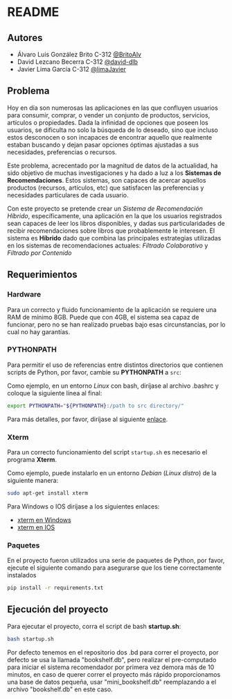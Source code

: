 # README

## Autores

- Álvaro Luis González Brito C-312 [@BritoAlv](https://github.com/BritoAlv)
- David Lezcano Becerra C-312 [@david-dlb](https://github.com/david-dlb)
- Javier Lima García C-312 [@limaJavier](https://github.com/limaJavier)

## Problema

Hoy en día son numerosas las aplicaciones en las que confluyen usuarios para consumir, comprar, o vender un conjunto de productos, servicios, artículos o propiedades. Dada la infinidad de opciones que poseen los usuarios, se dificulta no solo la búsqueda de lo deseado, sino que incluso estos desconocen o son incapaces de encontrar aquello que realmente estaban buscando y dejan pasar opciones óptimas ajustadas a sus necesidades, preferencias o recursos.

Este problema, acrecentado por la magnitud de datos de la actualidad, ha sido objetivo de muchas investigaciones y ha dado a luz a los **Sistemas de Recomendaciones**. Estos sistemas, son capaces de acercar aquellos productos (recursos, artículos, etc) que satisfacen las preferencias y necesidades particulares de cada usuario.

Con este proyecto se pretende crear un *Sistema de Recomendación Híbrido*, específicamente, una aplicación en la que los usuarios registrados sean capaces de leer los libros disponibles, y dadas sus particularidades de recibir recomendaciones sobre libros que probablemente le interesen. El sistema es **Híbrido** dado que combina las principales estrategias utilizadas en los sistemas de recomendaciones actuales: *Filtrado Colaborativo* y *Filtrado por Contenido*

## Requerimientos

### Hardware

Para un correcto y fluido funcionamiento de la aplicación se requiere una RAM de mínimo 8GB. Puede que con 4GB, el sistema sea capaz de funcionar, pero no se han realizado pruebas bajo esas circunstancias, por lo cual no hay garantías.

### PYTHONPATH

Para permitir el uso de referencias entre distintos directorios que contienen scripts de Python, por favor, cambie su **PYTHONPATH** a `src`:

Como ejemplo, en un entorno *Linux* con bash, diríjase al archivo .bashrc y coloque la siguiente línea al final:

```bash
export PYTHONPATH="${PYTHONPATH}:/path to src directory/"
```

Para más detalles, por favor, diríjase al siguiente [enlace](https://www.geeksforgeeks.org/python-import-module-from-different-directory/).


### Xterm

Para un correcto funcionamiento del script `startup.sh` es necesario el programa **Xterm**.

Como ejemplo, puede instalarlo en un entorno *Debian* (*Linux distro*) de la siguiente manera:

```bash
sudo apt-get install xterm
```

Para Windows o IOS diríjase a los siguientes enlaces: 
- [xterm en Windows](https://stackoverflow.com/questions/4199594/xterm-on-windows) 
- [xterm en IOS](https://apps.apple.com/us/app/xterminal-ssh-terminal-shell/id1544728400)

### Paquetes

En el proyecto fueron utilizados una serie de paquetes de Python, por favor, ejecute el siguiente comando para asegurarse que los tiene correctamente instalados

```bash
pip install -r requirements.txt
```

## Ejecución del proyecto

Para ejecutar el proyecto, corra el script de bash **startup.sh**:

```bash
bash startup.sh
```

Por defecto tenemos en el repositorio dos .bd para correr el proyecto, por defecto se usa la llamada "bookshelf.db", pero realizar el pre-computado para iniciar el sistema recomendador por primera vez demora más de 10 minutos, en caso de querer correr el proyecto más rápido proporcionamos una base de datos pequeña, usar "mini_bookshelf.db" reemplazando a el archivo "bookshelf.db" en este caso.

